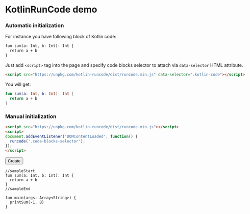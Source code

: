 <!DOCTYPE html>
<html>
<head>
  <meta charset="UTF-8">
  <title>KotlinRunCode examples</title>
  <link rel="stylesheet" href="examples.css">
  <link rel="stylesheet" href="examples-highlight.css">
  <style>
  .markdown-body {
		max-width: 980px;
		margin: 50px auto;
	}
  </style>
  <script src="../runcode.js" data-selector=".kotlin-code"></script>
</head>
<body class="markdown-body">

# KotlinRunCode demo

### Automatic initialization

For instance you have following block of Kotlin code:

```txt
fun sum(a: Int, b: Int): Int {
  return a + b
}
```

Just add `<script>` tag into the page and specify code blocks selector to attach via `data-selector` HTML attribute.

```html
<script src="https://unpkg.com/kotlin-runcode/dist/runcode.min.js" data-selector=".kotlin-code"></script>
```

You will get:

<div class="kotlin-code">

```kotlin
fun sum(a: Int, b: Int): Int {
  return a + b
}
```

</div>

### Manual initialization

```html
<script src="https://unpkg.com/kotlin-runcode/dist/runcode.min.js"></script>
<script>
document.addEventListener('DOMContentLoaded', function() {
  runcode('.code-blocks-selector');
});
</script>
```

<button onclick="KotlinRunCode('.kotlin-code-2'); this.disabled = true">Create</button>

<div class="kotlin-code-2">

```text
//sampleStart
fun sum(a: Int, b: Int): Int {
  return a + b
}
//sampleEnd

fun main(args: Array<String>) {
  printSum(-1, 8)
}
```

</div>

</body>
</html>
